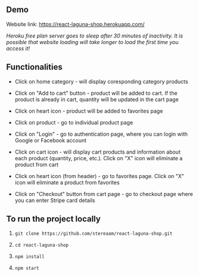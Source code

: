 ## Demo

Website link: https://react-laguna-shop.herokuapp.com/ 

_Heroku free plan server goes to sleep after 30 minutes of inactivity. It is possible that website loading will take longer to load the first time you access it!_

## Functionalities

* Click on home category - will display coresponding category products

* Click on "Add to cart" button - product will be added to cart. If the product is already in cart, quantity will be updated in the cart page

* Click on heart icon - product will be added to favorites page

* Click on product - go to individual product page

* Click on "Login" - go to authentication page, where you can login with Google or Facebook account

* Click on cart icon - will display cart products and information about each product (quantity, price, etc.). Click on "X" icon will eliminate a product from cart

* Click on heart icon (from header) - go to favorites page. Click on "X" icon will eliminate a product from favorites

* Click on "Checkout" button from cart page - go to checkout page where you can enter Stripe card details

## To run the project locally

1. `git clone https://github.com/stereaam/react-laguna-shop.git`

2. `cd react-laguna-shop`

3. `npm install`

4. `npm start`


